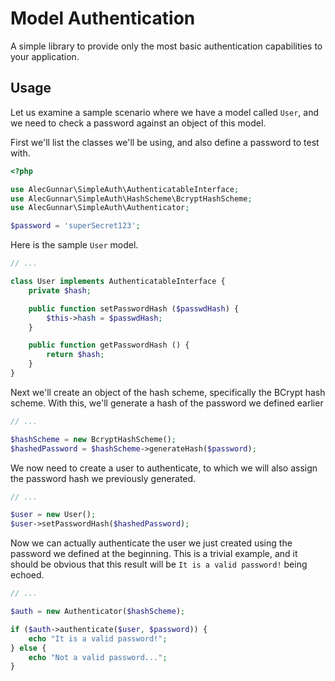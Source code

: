 # Model Authentication

A simple library to provide only the most basic authentication capabilities to your application.

## Usage

Let us examine a sample scenario where we have a model called `User`, and we need to check a password against an object of this model.

First we'll list the classes we'll be using, and also define a password to test with.
```php
<?php

use AlecGunnar\SimpleAuth\AuthenticatableInterface;
use AlecGunnar\SimpleAuth\HashScheme\BcryptHashScheme;
use AlecGunnar\SimpleAuth\Authenticator;

$password = 'superSecret123';
```

Here is the sample `User` model.
```php
// ...

class User implements AuthenticatableInterface {
    private $hash;    

    public function setPasswordHash ($passwdHash) {
        $this->hash = $passwdHash;
    }

    public function getPasswordHash () {
        return $hash;
    }
}
```

Next we'll create an object of the hash scheme, specifically the BCrypt hash scheme. With this, we'll generate a hash of the password we defined earlier
```php
// ...

$hashScheme = new BcryptHashScheme();
$hashedPassword = $hashScheme->generateHash($password);
```

We now need to create a user to authenticate, to which we will also assign the password hash we previously generated.
```php
// ...

$user = new User();
$user->setPasswordHash($hashedPassword);
```

Now we can actually authenticate the user we just created using the password we defined at the beginning. This is a trivial example, and it should be obvious that this result will be `It is a valid password!` being echoed.
```php
// ...

$auth = new Authenticator($hashScheme);

if ($auth->authenticate($user, $password)) {
    echo "It is a valid password!";
} else {
    echo "Not a valid password...";
}
```
